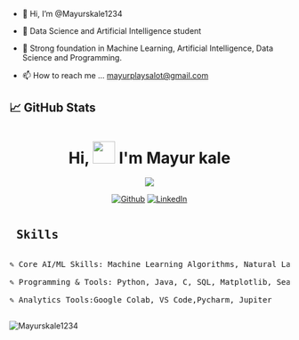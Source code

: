 - 👋 Hi, I’m @Mayurskale1234
- 👀 Data Science and Artificial Intelligence student 

- 🌱 Strong foundation in Machine Learning, Artificial Intelligence, Data Science and Programming.
- 📫 How to reach me ... mayurplaysalot@gmail.com

<!---
Mayurskale1234/Mayurskale1234 is a ✨ special ✨ repository because its `README.md` (this file) appears on your GitHub profile.
You can click the Preview link to take a look at your changes.
--->

## 📈 GitHub Stats

<h1 width="100%" align="center">Hi, <img src="https://github.com/Mayurskale1234/Mayurskale1234/blob/main/hi.gif" height="40px" /> I'm Mayur kale</h1>


<p align="center" height="40px"/>
  <a href="https://github.com/Mayurskale1234"> <img src="https://readme-typing-svg.herokuapp.com?color=%2336BCF7&duration=3000&lines=ML+madness;Online+Learning+Addict;Computer+Vision+Practitioner;Curious+about+AI"></a>
</p>

<p align="center">
   <a href="https://github.com/Mayurskale1234?tab=repositories">
    <img alt="Github" title="Github Profile" href="https://github.com/Mayurskale1234?tab=repositories" src="https://img.shields.io/badge/Github-Repositories-blue"></a>

  
  
  <a href="https://www.linkedin.com/in/mayur-kale-b4a06a224/">
    <img alt="LinkedIn" title="LinkedIn Profile" href="https://www.linkedin.com/in/mayur-kale-b4a06a224/" src="https://img.shields.io/badge/LinkedIn-Profile-blue"></a>
  
<pre>
<h2> Skills </h2>
✎ Core AI/ML Skills: Machine Learning Algorithms, Natural Language Processing (NLP), Reinforcement Learning, Computer Vision, Data Analysis, Data     Preprocessing, Feature Engineering, Model Evaluation.

✎ Programming & Tools: Python, Java, C, SQL, Matplotlib, Seaborn, Plotly, Tableau, Scikit-Learn, Pandas, NumPy, OpenCV, GitHub.

✎ Analytics Tools:Google Colab, VS Code,Pycharm, Jupiter

</pre>

<p align="centre"><img src="https://github-readme-stats-five-lyart.vercel.app/api?username=Mayurskale1234&show_icons=true" alt="Mayurskale1234" /> </p>
